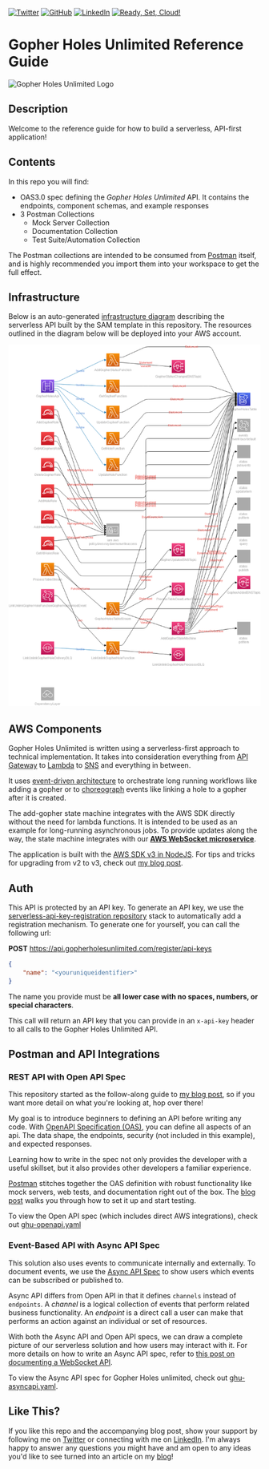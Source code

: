 [![Twitter][1.1]][1] [![GitHub][2.1]][2] [![LinkedIn][3.1]][3] [![Ready, Set, Cloud!][4.1]][4]
# Gopher Holes Unlimited Reference Guide
![Gopher Holes Unlimited Logo](https://readysetcloud.s3.amazonaws.com/GHU.png)

## Description

Welcome to the reference guide for how to build a serverless, API-first application! 

## Contents
In this repo you will find:
* OAS3.0 spec defining the *Gopher Holes Unlimited* API. It contains the endpoints, component schemas, and example responses
* 3 Postman Collections
    * Mock Server Collection
    * Documentation Collection
    * Test Suite/Automation Collection

The Postman collections are intended to be consumed from [Postman](https://postman.com) itself, and is highly recommended you import them into your workspace to get the full effect.

## Infrastructure
Below is an auto-generated [infrastructure diagram](https://www.readysetcloud.io/blog/allen.helton/the-5-types-of-architecture-diagrams/#the-infrastructure-diagram) describing the serverless API built by the SAM template in this repository. The resources outlined in the diagram below will be deployed into your AWS account.

![AWS infrastructure diagram](/diagrams/diagram.png)

## AWS Components

Gopher Holes Unlimited is written using a serverless-first approach to technical implementation. It takes into consideration everything from [API Gateway](https://aws.amazon.com/api-gateway/) to [Lambda](https://aws.amazon.com/lambda/) to [SNS](https://aws.amazon.com/sns) and everything in between. 

It uses [event-driven architecture](https://aws.amazon.com/event-driven-architecture/) to orchestrate long running workflows like adding a gopher or to [choreograph](https://www.techtarget.com/searchapparchitecture/tip/Orchestration-vs-choreography-in-microservices-architecture) events like linking a hole to a gopher after it is created.

The add-gopher state machine integrates with the AWS SDK directly without the need for lambda functions. It is intended to be used as an example for long-running asynchronous jobs. To provide updates along the way, the state machine integrates with our **[AWS WebSocket microservice](https://github.com/allenheltondev/serverless-websockets)**. 

The application is built with the [AWS SDK v3 in NodeJS](https://docs.aws.amazon.com/AWSJavaScriptSDK/v3/latest/index.html). For tips and tricks for upgrading from v2 to v3, check out [my blog post](https://www.readysetcloud.io/blog/allen.helton/lessons-learned-from-switching-to-aws-sdk-v3/).

## Auth

This API is protected by an API key. To generate an API key, we use the [serverless-api-key-registration repository](https://www.github.com/allenheltondev/serverless-api-key-registration) stack to automatically add a registration mechanism. To generate one for yourself, you can call the following url:

**POST** https://api.gopherholesunlimited.com/register/api-keys
```json
{
    "name": "<youruniqueidentifier>"
}
```
The name you provide must be **all lower case with no spaces, numbers, or special characters**. 

This call will return an API key that you can provide in an `x-api-key` header to all calls to the Gopher Holes Unlimited API.

## Postman and API Integrations

### REST API with Open API Spec

This repository started as the follow-along guide to [my blog post](https://www.readysetcloud.io/blog/allen.helton/api-first-development-with-postman/), so if you want more detail on what you're looking at, hop over there!

My goal is to introduce beginners to defining an API before writing any code. With [OpenAPI Specification (OAS)](https://openapis.org), you can define all aspects of an api. The data shape, the endpoints, security (not included in this example), and expected responses.

Learning how to write in the spec not only provides the developer with a useful skillset, but it also provides other developers a familiar experience.

[Postman](https://www.postman.com) stitches together the OAS definition with robust functionality like mock servers, web tests, and documentation right out of the box. The [blog post](https://www.readysetcloud.io/blog/allen.helton/api-first-development-with-postman/) walks you through how to set it up and start testing.

To view the Open API spec (which includes direct AWS integrations), check out [ghu-openapi.yaml](./ghu-openapi.yaml)

### Event-Based API with Async API Spec

This solution also uses events to communicate internally and externally. To document events, we use the [Async API Spec](https://www.asyncapi.com/) to show users which events can be subscribed or published to. 

Async API differs from Open API in that it defines `channels` instead of `endpoints`. A *channel* is a logical collection of events that perform related business functionality. An *endpoint* is a direct call a user can make that performs an action against an individual or set of resources.

With both the Async API and Open API specs, we can draw a complete picture of our serverless solution and how users may interact with it. For more details on how to write an Async API spec, refer to [this post on documenting a WebSocket API](https://www.readysetcloud.io/blog/allen.helton/intro-to-aws-websockets-part-three/).

To view the Async API spec for Gopher Holes unlimited, check out [ghu-asyncapi.yaml](./ghu-asyncapi.yaml).

## Like This?
If you like this repo and the accompanying blog post, show your support by following me on [Twitter][1] or connecting with me on [LinkedIn][3]. I'm always happy to answer any questions you might have and am open to any ideas you'd like to see turned into an article on my [blog][4]!


[1.1]: http://i.imgur.com/tXSoThF.png
[2.1]: http://i.imgur.com/0o48UoR.png
[3.1]: http://i.imgur.com/lGwB1Hk.png
[4.1]: https://readysetcloud.s3.amazonaws.com/logo.png

[1]: http://www.twitter.com/allenheltondev
[2]: http://www.github.com/allenheltondev
[3]: https://www.linkedin.com/in/allen-helton-85aa9650/
[4]: https://readysetcloud.io
